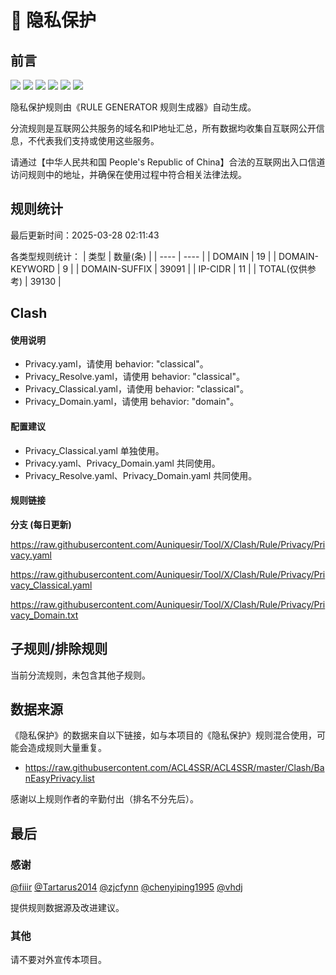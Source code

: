 # 🧸 隐私保护

## 前言

![](https://shields.io/badge/-移除重复规则-ff69b4) ![](https://shields.io/badge/-移除无法解析的域名-important) ![](https://shields.io/badge/-DOMAIN与DOMAIN--SUFFIX合并-green) ![](https://shields.io/badge/-DOMAIN--SUFFIX间合并-critical) ![](https://shields.io/badge/-DOMAIN--SUFFIX与DOMAIN--KEYWORD合并-blue) ![](https://shields.io/badge/-IP--CIDR(6)合并-blueviolet) 

隐私保护规则由《RULE GENERATOR 规则生成器》自动生成。

分流规则是互联网公共服务的域名和IP地址汇总，所有数据均收集自互联网公开信息，不代表我们支持或使用这些服务。

请通过【中华人民共和国 People's Republic of China】合法的互联网出入口信道访问规则中的地址，并确保在使用过程中符合相关法律法规。

## 规则统计

最后更新时间：2025-03-28 02:11:43

各类型规则统计：
| 类型 | 数量(条)  | 
| ---- | ----  |
| DOMAIN | 19  | 
| DOMAIN-KEYWORD | 9  | 
| DOMAIN-SUFFIX | 39091  | 
| IP-CIDR | 11  | 
| TOTAL(仅供参考) | 39130  | 


## Clash 

#### 使用说明
- Privacy.yaml，请使用 behavior: "classical"。
- Privacy_Resolve.yaml，请使用 behavior: "classical"。
- Privacy_Classical.yaml，请使用 behavior: "classical"。
- Privacy_Domain.yaml，请使用 behavior: "domain"。

#### 配置建议
- Privacy_Classical.yaml 单独使用。
- Privacy.yaml、Privacy_Domain.yaml 共同使用。
- Privacy_Resolve.yaml、Privacy_Domain.yaml 共同使用。

#### 规则链接
**分支 (每日更新)**

https://raw.githubusercontent.com/Auniquesir/Tool/X/Clash/Rule/Privacy/Privacy.yaml

https://raw.githubusercontent.com/Auniquesir/Tool/X/Clash/Rule/Privacy/Privacy_Classical.yaml

https://raw.githubusercontent.com/Auniquesir/Tool/X/Clash/Rule/Privacy/Privacy_Domain.txt





















## 子规则/排除规则


当前分流规则，未包含其他子规则。

## 数据来源

《隐私保护》的数据来自以下链接，如与本项目的《隐私保护》规则混合使用，可能会造成规则大量重复。

- https://raw.githubusercontent.com/ACL4SSR/ACL4SSR/master/Clash/BanEasyPrivacy.list


感谢以上规则作者的辛勤付出（排名不分先后）。

## 最后

### 感谢

[@fiiir](https://github.com/fiiir) [@Tartarus2014](https://github.com/Tartarus2014) [@zjcfynn](https://github.com/zjcfynn) [@chenyiping1995](https://github.com/chenyiping1995) [@vhdj](https://github.com/vhdj)

提供规则数据源及改进建议。

### 其他

请不要对外宣传本项目。